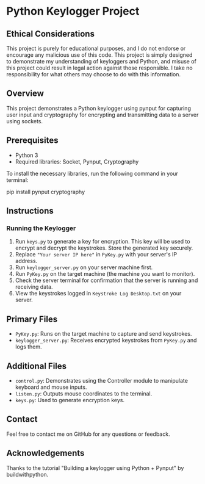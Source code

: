 # Python Keylogger Project

## Ethical Considerations

This project is purely for educational purposes, and I do not endorse or encourage any malicious use of this code. This project is simply designed to demonstrate my understanding of keyloggers and Python, and misuse of this project could result in legal action against those responsible. I take no responsibility for what others may choose to do with this information.

## Overview

This project demonstrates a Python keylogger using pynput for capturing user input and cryptography for encrypting and transmitting data to a server using sockets.

## Prerequisites

- Python 3
- Required libraries: Socket, Pynput, Cryptography

To install the necessary libraries, run the following command in your terminal:

pip install pynput cryptography

## Instructions

### Running the Keylogger
1. Run `keys.py` to generate a key for encryption. This key will be used to encrypt and decrypt the keystrokes. Store the generated key securely.
2. Replace `"Your server IP here"` in `PyKey.py` with your server's IP address.
3. Run `keylogger_server.py` on your server machine first.
4. Run `PyKey.py` on the target machine (the machine you want to monitor).
5. Check the server terminal for confirmation that the server is running and receiving data.
6. View the keystrokes logged in `Keystroke Log Desktop.txt` on your server.

## Primary Files

- `PyKey.py`: Runs on the target machine to capture and send keystrokes.
- `keylogger_server.py`: Receives encrypted keystrokes from `PyKey.py` and logs them.

## Additional Files

- `control.py`: Demonstrates using the Controller module to manipulate keyboard and mouse inputs.
- `listen.py`: Outputs mouse coordinates to the terminal.
- `keys.py`: Used to generate encryption keys.

## Contact

Feel free to contact me on GitHub for any questions or feedback.

## Acknowledgements

Thanks to the tutorial "Building a keylogger using Python + Pynput" by buildwithpython.
